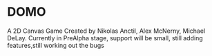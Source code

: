 DOMO
====

A 2D Canvas Game
Created by Nikolas Anctil, Alex McNerny, Michael DeLay.
Currently in PreAlpha stage, support will be small,
still adding features,still working out the bugs

